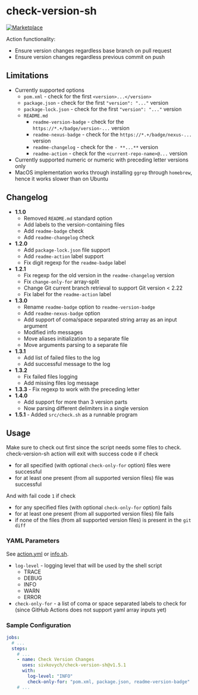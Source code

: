 # check-version-sh

[![Marketplace](https://img.shields.io/badge/version-1.5.1-blue)](https://github.com/marketplace/actions/check-version-sh)

Action functionality:

- Ensure version changes regardless base branch on pull request
- Ensure version changes regardless previous commit on push

## Limitations

- Currently supported options
    - `pom.xml` - check for the first `<version>...</version>`
    - `package.json` - check for the first `"version": "..."` version
    - `package-lock.json` - check for the first `"version": "..."` version
    - `README.md`
        - `readme-version-badge` - check for the `https://*.+/badge/version-...` version
        - `readme-nexus-badge` - check for the `https://*.+/badge/nexus-...` version
        - `readme-changelog` - check for the `- **...**` version
        - `readme-action` - check for the `<current-repo-name>@...` version
- Currently supported numeric or numeric with preceding letter versions only
- MacOS implementation works through installing `ggrep` through `homebrew`, hence it works slower than on Ubuntu

## Changelog

- **1.1.0**
    - Removed `README.md` standard option
    - Add labels to the version-containing files
    - Add `readme-badge` check
    - Add `readme-changelog` check
- **1.2.0**
    - Add `package-lock.json` file support
    - Add `readme-action` label support
    - Fix digit regexp for the `readme-badge` label
- **1.2.1**
    - Fix regexp for the old version in the `readme-changelog` version
    - Fix `change-only-for` array-split
    - Change Git current branch retrieval to support Git version < 2.22
    - Fix label for the `readme-action` label
- **1.3.0**
    - Rename `readme-badge` option to `readme-version-badge`
    - Add `readme-nexus-badge` option
    - Add support of coma/space separated string array as an input argument
    - Modified info messages
    - Move aliases initialization to a separate file
    - Move arguments parsing to a separate file
- **1.3.1**
    - Add list of failed files to the log
    - Add successful message to the log
- **1.3.2**
    - Fix failed files logging
    - Add missing files log message
- **1.3.3** - Fix regexp to work with the preceding letter
- **1.4.0**
    - Add support for more than 3 version parts
    - Now parsing different delimiters in a single version
- **1.5.1** - Added `src/check.sh` as a runnable program 

## Usage

Make sure to check out first since the script needs some files to check.   
check-version-sh action will exit with success code `0` if check

- for all specified (with optional `check-only-for` option) files were successful
- for at least one present (from all supported version files) file was successful

And with fail code `1` if check

- for any specified files (with optional `check-only-for` option) fails
- for at least one present (from all supported version files) file fails
- if none of the files (from all supported version files) is present in the `git diff`

### YAML Parameters

See [action.yml](action.yml) or [info.sh](src/check-version/info.sh).

- `log-level` - logging level that will be used by the shell script
    - TRACE
    - DEBUG
    - INFO
    - WARN
    - ERROR
- `check-only-for` - a list of coma or space separated labels to check for    
  (since GitHub Actions does not support yaml array inputs yet)

### Sample Configuration

```yaml
jobs:
  # ...
  steps:
    # ...
    - name: Check Version Changes
      uses: sivkovych/check-version-sh@v1.5.1
      with:
        log-level: "INFO"
        check-only-for: "pom.xml, package.json, readme-version-badge"
    # ...
```
